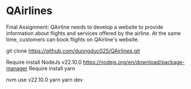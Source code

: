 # QAirlines
 Final Assignment: QAirline needs to develop a website to provide information about flights and services offered by the airline. At the same time, customers can book flights on QAirline's website.
 
git clone https://github.com/duongduc025/QAirlines.git

Require install NodeJs v22.10.0
https://nodejs.org/en/download/package-manager
Require install yarn

nvm use v22.10.0 
yarn
yarn dev

